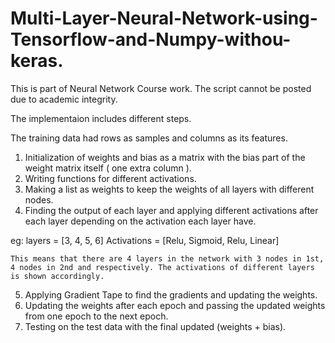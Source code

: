 # Multi-Layer-Neural-Network-using-Tensorflow-and-Numpy-withou-keras.


This is part of Neural Network Course work. The script cannot be posted due to academic integrity. 

The implementaion includes different steps.

The training data had rows as samples and columns as its features.

1) Initialization of weights and bias as a matrix with the bias part of the weight matrix itself ( one extra column ). 
2) Writing functions for different activations.
3) Making a list as weights to keep the weights of all layers with different nodes.
4) Finding the output of each layer and applying different activations after each layer depending on the activation each layer have.

eg: layers = [3, 4, 5, 6]
    Activations = [Relu, Sigmoid, Relu, Linear]
    
    This means that there are 4 layers in the network with 3 nodes in 1st, 4 nodes in 2nd and respectively. The activations of different layers is shown accordingly.
    
5) Applying Gradient Tape to find the gradients and updating the weights.
6) Updating the weights after each epoch and passing the updated weights from one epoch to the next epoch.
7) Testing on the test data with the final updated (weights + bias).
